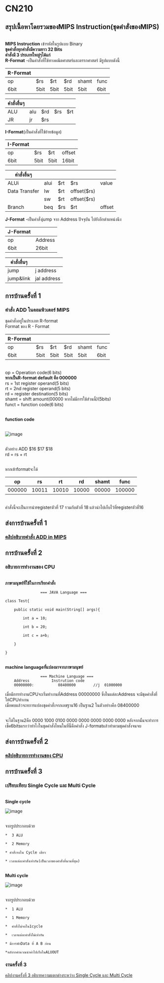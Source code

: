 # CN210
## สรุปเนื้อหาโดยรวมของMIPS Instruction(ชุดคำสั่งของMIPS)
<br>**MIPS  Instruction** เข้ารหัสในรูปแบบ Binary
<br>**ชุดคำสั่งทุกคำสั่งมีความยาว 32 Bits**
<br>**คำสั่งมี 3 ประเภทใหญ่ๆได้แก่**
<br>**R-Format** -เป็นคำสั่งที่ใช้ทางคณิตศาสตร์และตรรกศาสตร์ มีรูปแบบดังนี้

|**R-Format**|     |     |     |     |     |
|------------|-----|-----|-----|-----|-----|
|     op     | $rs | $rt | $rd |shamt|func |
|     6bit   | 5bit| 5bit| 5bit|5bit |6bit |

 |**คำสั่งอื่นๆ**|     |     |     |     |     
 |------------|-----|-----|-----|-----|
 |ALU         | alu | $rd | $rs | $rt |     
 |JR          | jr  | $rs |     |     |     

**I-Format**(เป็นคำสั่งที่ใช้ย้ายข้อมูล)

|**I-Format**|     |     |     |
|------------|-----|-----|-----|
|     op     | $rs | $rt | offset |
|     6bit   | 5bit| 5bit| 16bit  |

|**คำสั่งอื่นๆ**    |     |     |        |         | 
|------------|-----|-----|---------|--------|
|ALUi        |alui | $rt | $rs     | value   |
|Data Transfer | lw | $rt | offset($rs)  |   |
|             |  sw | $rt | offset($rs)  |   |
|Branch      |  beq | $rs | $rt | offset |   | 

**J-Format** -เป็นคำสั่งjump จาก Address ปัจจุบัน ไปยังอีกตำแหน่งนึง

|**J-Format**|     |
|------------|-----|
|     op     | Address |
|     6bit   | 26bit|

|**คำสั่งอื่นๆ**    |           |
|------------|------------|
| jump       |  j address|
| jump&link  |jal address|

## การบ้านครั้งที่ 1

### คำสั่ง ADD ในคอมพิวเตอร์ MIPS

ชุดคำสั่งอยู่ในประเภท R-format
<br>Format ของ R - Format

|**R-Format**|     |     |     |     |     |
|------------|-----|-----|-----|-----|-----|
|     op     | $rs | $rt | $rd |shamt|func |
|     6bit   | 5bit| 5bit| 5bit|5bit |6bit |

<br>op = Operation code(6 bits)
<br>**หากเป็นR-format default คือ 000000**
<br>rs = 1st register operand(5 bits)
<br>rt = 2nd register operand(5 bits)
<br>rd = register destination(5 bits)
<br>shamt = shift amount(00000 หากไม่มีการใช้ส่วนนี้)(5bits)
<br>funct = function code(6 bits)

<br>**function code**

<br>![image](https://i.stack.imgur.com/QwYfS.gif)

<br>ตัวอย่าง ADD $16 $17 $18
<br> rd = rs + rt

<br>หากเข้าformatจะได้

|op  | rs  |  rt | rd  | shamt  | func  |
----- | ----- | ----- | ----- | ----- | ----- |
| 000000 | 10011 | 10010 | 10000 | 00000 | 100000 |

<br>คำสั่งนี้จะเป็นการนำregisterตัวที่ 17 รวมกับตัวที่ 18 แล้วนำไปเก็บไว้ที่registerตัวที่16

## ส่งการบ้านครั้งที่ 1

### [คลิปอธิบายคำสั่ง ADD in MIPS](https://drive.google.com/file/d/1e2wFgEWxxR-G7eHH0iZLWzz-NmiGx2iD/view?usp=sharing)

## การบ้านครั้งที่ 2

### อธิบายการทำงานของ CPU

<br>**ภาษามนุษย์ที่ใช้ในการเรียกคำสั่ง**


                    === JAVA Language ===

    class Test{

        public static void main(String[] args){
    
            int a = 10;
        
            int b = 20;
        
            int c = a+b;
        
        }
    
    }
 <br>**machine languageที่แปลงมาจากภาษามนุษย์**
 
 
                    === Machine Language ===
        Address          Instrution code
        00000000:           08400000        //j  01000000
        
เมื่อมีการทำงานCPUจะเริ่มทำงานที่Address 00000000 ซึ่งในแต่ละAddress จะมีชุดคำสั่งที่ให้CPUทำงาน
<br>เมื่อพบแล้วจะทการแปลงชุดคำสั่งจากเลขฐาน16 เป็นฐาน2 ในตัวอย่างคือ 08400000

<br>จะได้ในฐาน2คือ 0000 1000 0100 0000 0000 0000 0000 0000
หลังจากนั้นจะทำการเช็ค6bitsแรกว่าทำไงในชุดคำสั่งไหนในที่นี้คือคำสั่ง J-formatแล้วทำตามชุดคำสั่งจนจบ

## ส่งการบ้านครั้งที่ 2

### [คลิปอธิบายการทำงานของ CPU](https://youtu.be/Js-kAyI459E)

## การบ้านครั้งที่ 3

### เปรียบเทียบ Single Cycle และ Multi Cycle 

<br>**Single cycle**

![image](https://cseweb.ucsd.edu/~j2lau/cs141/single_cycle_cpu_datapath.png)

<br>จากรูปประกอบด้วย

    *  3 ALU

    *  2 Memory

    * คำสั่งจบใน Cycle เดียว

    * เวลาแต่ละคำสั่งเท่ากัน(เป็นเวลาของคำสั่งที่นานที่สุด)

<br>**Multi cycle**

![image](https://people.cs.pitt.edu/~don/coe1502/current/Unit4a/fig548.jpg)

<br>จากรูปประกอบด้วย

    *  1 ALU 
    
    *  1 Memory 
    
    *  คำสั่งไม่จบใน1cycle
    
    *  เวลาแต่ละคำสั่งไม่เท่ากัน
    
    * มีการพักData ที่ A B ก่อน
    
    *หลังากคำนวณนำค่าไปเก็บในALUOUT

### งานครั้งที่ 3
[คลิปงานครั้งที่ 3 อธิบายความแตกต่างระหว่าง Single Cycle และ Multi Cycle](https://youtu.be/6s3bkImpZWE)



